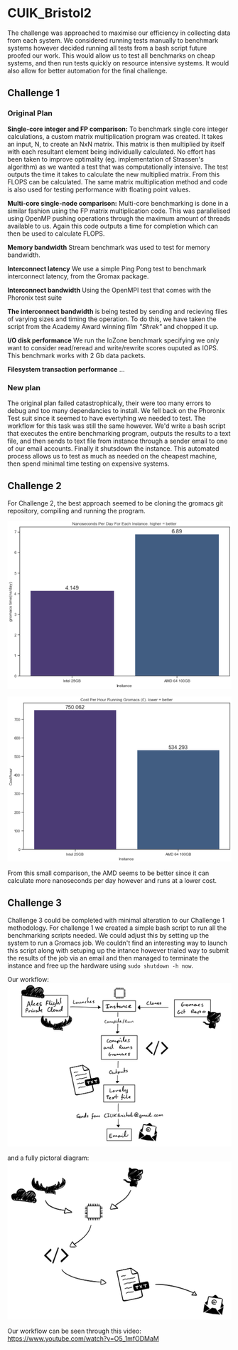 # CUIK_Bristol2

The challenge was approached to maximise our efficiency in collecting data from each system. We considered running tests manually to benchmark systems however decided running all tests from a bash script future proofed our work. This would allow us to test all benchmarks on cheap systems, and then run tests quickly on resource intensive systems. It would also allow for better automation for the final challenge.

## Challenge 1

### Original Plan

**Single-core integer and FP comparison:** 
To benchmark single core integer calculations, a custom matrix multiplication program was created. It takes an input, N, to create an NxN matrix. This matrix is then multiplied by itself with each resultant element being individually calculated. No effort has been taken to improve optimality (eg. implementation of Strassen's algorithm) as we wanted a test that was computationally intensive. The test outputs the time it takes to calculate the new multiplied matrix. From this FLOPS can be calculated. The same matrix multiplication method and code is also used for testing performance with floating point values.

**Multi-core single-node comparison:** Multi-core benchmarking is done in a similar fashion using the FP matrix multiplication code. This was parallelised using OpenMP pushing operations through the maximum amount of threads available to us. Again this code outputs a time for completion which can then be used to calculate FLOPS.

**Memory bandwidth** Stream benchmark was used to test for memory bandwidth.

**Interconnect latency** We use a simple Ping Pong test to benchmark interconnect latency, from the Gromax package.

**Interconnect bandwidth** Using the OpenMPI test that comes with the Phoronix test suite

**The interconnect bandwidth** is being tested by sending and recieving files of varying sizes and timing the operation. To do this, we have taken the script from the Academy Award winning film _"Shrek"_ and chopped it up.

**I/O disk performance** We run the IoZone benchmark specifying we only want to consider read/reread and write/rewrite scores ouputed as IOPS. This benchmark works with 2 Gb data packets.

**Filesystem transaction performance** ...

### New plan

The original plan failed catastrophically, their were too many errors to debug and too many dependancies to install. We fell back on the Phoronix Test suit since it seemed to have evertyhing we needed to test. The workflow for this task was still the same however. We'd write a bash script that executes the entire benchmarking program, outputs the results to a text file, and then sends to text file from instance through a sender email to one of our email accounts. Finally it shutsdown the instance. This automated process allows us to test as much as needed on the cheapest machine, then spend minimal time testing on expensive systems.

## Challenge 2

For Challenge 2, the best approach seemed to be cloning the gromacs git repository, compiling and running the program.

![alt text](images/unknown9.png)

![alt text](images/unknown10.png)

From this small comparison, the AMD seems to be better since it can calculate more nanoseconds per day however and runs at a lower cost.

## Challenge 3

Challenge 3 could be completed with minimal alteration to our Challenge 1 methodology. For challenge 1 we created a simple bash script to run all the benchmarking scripts needed. We could adjust this by setting up the system to run a Gromacs job. We couldn't find an interesting way to launch this script along with setuping up the intance however trialed way to submit the results of the job via an email and then managed to terminate the instance and free up the hardware using `sudo shutdown -h now`.

Our workflow:
![alt text](images/workflow_text.jpg)

and a fully pictoral diagram:
![alt text](images/workflow_pictures.jpg)

Our workflow can be seen through this video:
https://www.youtube.com/watch?v=O5_1mfODMaM

